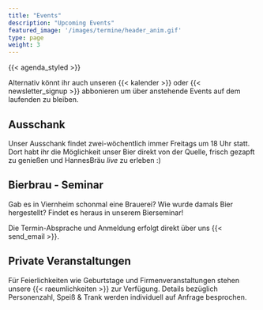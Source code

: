 ```yaml
---
title: "Events"
description: "Upcoming Events"
featured_image: '/images/termine/header_anim.gif'
type: page
weight: 3
---
```


{{< agenda_styled >}}

Alternativ könnt ihr auch unseren {{< kalender >}} oder {{< newsletter_signup >}} abbonieren um über anstehende Events auf dem laufenden zu bleiben.

## Ausschank

Unser Ausschank findet zwei-wöchentlich immer Freitags um 18 Uhr statt. Dort habt ihr die Möglichkeit unser Bier direkt von der Quelle, frisch gezapft zu genießen und HannesBräu _live_ zu erleben :)

## Bierbrau - Seminar

Gab es in Viernheim schonmal eine Brauerei?
Wie wurde damals Bier hergestellt?
Findet es heraus in unserem Bierseminar!

Die Termin-Absprache und Anmeldung erfolgt direkt über uns {{< send_email >}}.

## Private Veranstaltungen

<div align = "left">

Für Feierlichkeiten wie Geburtstage und Firmenveranstaltungen stehen unsere {{< raeumlichkeiten >}} zur Verfügung. Details bezüglich Personenzahl, Speiß & Trank werden individuell auf Anfrage besprochen.

</div>